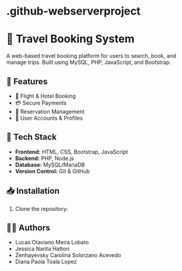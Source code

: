 # .github-webserverproject

 # 🏨 Travel Booking System

A web-based travel booking platform for users to search, book, and manage trips. Built using MySQL, PHP, JavaScript, and Bootstrap.

## 🌟 Features
- 🛫 Flight & Hotel Booking
- 💳 Secure Payments
- 📅 Reservation Management
- 👤 User Accounts & Profiles

## 🚀 Tech Stack
- **Frontend:** HTML, CSS, Bootstrap, JavaScript
- **Backend:** PHP, Node.js
- **Database:** MySQL/MariaDB
- **Version Control:** Git & GitHub

## 📥 Installation
1. Clone the repository:
 


## 👨‍💻 Authors
- Lucas Otaviano Meira Lobato  
- Jessica Narita Hattori
- Zenhayevsky Carolina Solorzano Acevedo  
- Diana Paola Toala Lopez
